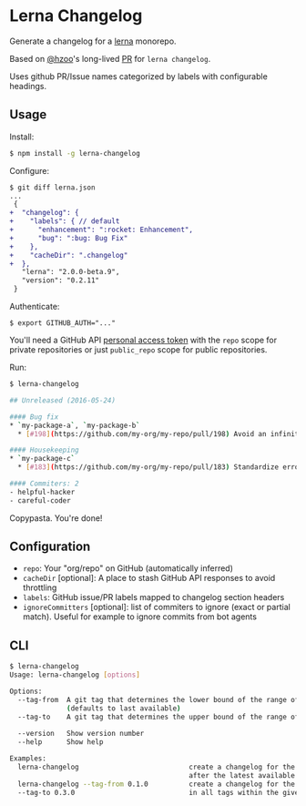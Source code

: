 # Lerna Changelog

Generate a changelog for a [lerna][lerna-homepage] monorepo.

Based on [@hzoo][hzoo-profile]'s long-lived [PR][original-pr] for `lerna changelog`.

Uses github PR/Issue names categorized by labels with configurable headings.

## Usage

Install:

```bash
$ npm install -g lerna-changelog
```

Configure:

```diff
$ git diff lerna.json
...
 {
+  "changelog": {
+    "labels": { // default
+      "enhancement": ":rocket: Enhancement",
+      "bug": ":bug: Bug Fix"
+    },
+    "cacheDir": ".changelog"
+  },
   "lerna": "2.0.0-beta.9",
   "version": "0.2.11"
 }
```

Authenticate:

```
$ export GITHUB_AUTH="..."
```

You'll need a GitHub API [personal access token](https://github.com/settings/tokens) with the `repo` scope for private repositories or just `public_repo` scope for public repositories.

Run:

```bash
$ lerna-changelog

## Unreleased (2016-05-24)

#### Bug fix
* `my-package-a`, `my-package-b`
  * [#198](https://github.com/my-org/my-repo/pull/198) Avoid an infinite loop. ([@helpful-hacker](https://github.com/helpful-hacker))

#### Housekeeping
* `my-package-c`
  * [#183](https://github.com/my-org/my-repo/pull/183) Standardize error messages. ([@careful-coder](https://github.com/careful-coder))

#### Commiters: 2
- helpful-hacker
- careful-coder

```

Copypasta.  You're done!

## Configuration

- `repo`: Your "org/repo" on GitHub (automatically inferred)
- `cacheDir` [optional]: A place to stash GitHub API responses to avoid throttling
- `labels`: GitHub issue/PR labels mapped to changelog section headers
- `ignoreCommitters` [optional]: list of commiters to ignore (exact or partial match). Useful for example to ignore commits from bot agents

## CLI

```bash
$ lerna-changelog
Usage: lerna-changelog [options]

Options:
  --tag-from  A git tag that determines the lower bound of the range of commits
              (defaults to last available)                              [string]
  --tag-to    A git tag that determines the upper bound of the range of commits
                                                                        [string]
  --version   Show version number                                      [boolean]
  --help      Show help                                                [boolean]

Examples:
  lerna-changelog                           create a changelog for the changes
                                            after the latest available tag
  lerna-changelog --tag-from 0.1.0          create a changelog for the changes
  --tag-to 0.3.0                            in all tags within the given range
```

[lerna-homepage]: https://lernajs.io
[hzoo-profile]: https://github.com/hzoo
[original-pr]: https://github.com/lerna/lerna/pull/29
